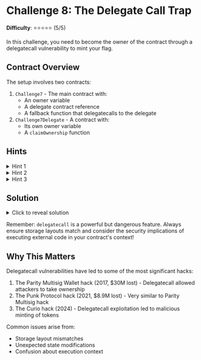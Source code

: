 # Challenge 8: The Delegate Call Trap
**Difficulty**: ⭐⭐⭐⭐⭐ (5/5)

In this challenge, you need to become the owner of the contract through a delegatecall vulnerability to mint your flag.

## Contract Overview
The setup involves two contracts:
1. `Challenge7` - The main contract with:
   - An owner variable
   - A delegate contract reference
   - A fallback function that delegatecalls to the delegate
2. `Challenge7Delegate` - A contract with:
   - Its own owner variable
   - A `claimOwnership` function

## Hints
<details>
<summary>Hint 1</summary>
Notice how both contracts have an <code>owner</code> variable in the same slot position
</details>

<details>
<summary>Hint 2</summary>
<code>delegatecall</code> executes code in the context of the calling contract, using its storage
</details>

<details>
<summary>Hint 3</summary>
The fallback function will delegatecall any function call it doesn't recognize to the delegate contract
</details>

## Solution
<details>
<summary>Click to reveal solution</summary>

1. Notice that when we call an unknown function, it gets forwarded via delegatecall to the delegate contract

2. Call <code>claimOwnership()</code> on the main contract:
<code>
address(challenge7).call(abi.encodeWithSignature("claimOwnership()"));
</code>

3. This works because:
   - The call gets forwarded via delegatecall
   - <code>claimOwnership()</code> sets owner to msg.sender
   - Due to delegatecall, it modifies the main contract's storage
   - Both contracts have 'owner' in the same storage slot

4. Now we can call <code>mintFlag()</code>

Congratulations! You've exploited a delegatecall vulnerability! 🎉
</details>

Remember: `delegatecall` is a powerful but dangerous feature. Always ensure storage layouts match and consider the security implications of executing external code in your contract's context!

## Why This Matters
Delegatecall vulnerabilities have led to some of the most significant hacks:

1. The Parity Multisig Wallet hack (2017, $30M lost) - Delegatecall allowed attackers to take ownership
2. The Punk Protocol hack (2021, $8.9M lost) - Very similar to Parity Multisig hack
3. The Curio hack (2024) - Delegatecall exploitation led to malicious minting of tokens

Common issues arise from:
- Storage layout mismatches
- Unexpected state modifications
- Confusion about execution context
